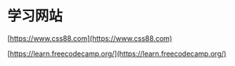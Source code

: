 # 学习网站

[https://www.css88.com](https://www.css88.com)

[https://learn.freecodecamp.org/](https://learn.freecodecamp.org/)
